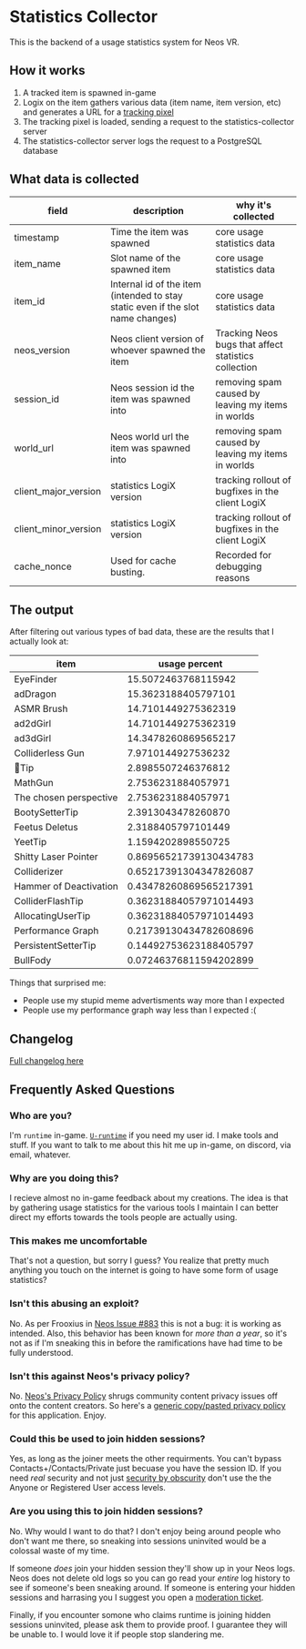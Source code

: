# Statistics Collector

This is the backend of a usage statistics system for Neos VR.

## How it works

1. A tracked item is spawned in-game
2. Logix on the item gathers various data (item name, item version, etc) and generates a URL for a [tracking pixel](https://en.wikipedia.org/wiki/Web_beacon)
3. The tracking pixel is loaded, sending a request to the statistics-collector server
4. The statistics-collector server logs the request to a PostgreSQL database

## What data is collected
| field                 | description | why it's collected |
| --------------------- | ----------- | ------------------ |
| timestamp             | Time the item was spawned | core usage statistics data |
| item_name             | Slot name of the spawned item | core usage statistics data |
| item_id               | Internal id of the item (intended to stay static even if the slot name changes) | core usage statistics data |
| neos_version          | Neos client version of whoever spawned the item | Tracking Neos bugs that affect statistics collection |
| session_id            | Neos session id the item was spawned into | removing spam caused by leaving my items in worlds |
| world_url             | Neos world url the item was spawned into | removing spam caused by leaving my items in worlds |
| client_major_version  | statistics LogiX version | tracking rollout of bugfixes in the client LogiX |
| client_minor_version  | statistics LogiX version | tracking rollout of bugfixes in the client LogiX |
| cache_nonce           | Used for cache busting. | Recorded for debugging reasons |

## The output
After filtering out various types of bad data, these are the results that I actually look at:

item | usage percent
--- | ---
EyeFinder | 15.5072463768115942
adDragon | 15.3623188405797101
ASMR Brush | 14.7101449275362319
ad2dGirl | 14.7101449275362319
ad3dGirl | 14.3478260869565217
Colliderless Gun | 7.9710144927536232
👺Tip | 2.8985507246376812
MathGun | 2.7536231884057971
The chosen perspective | 2.7536231884057971
BootySetterTip | 2.3913043478260870
Feetus Deletus | 2.3188405797101449
YeetTip | 1.1594202898550725
Shitty Laser Pointer | 0.86956521739130434783
Colliderizer | 0.65217391304347826087
Hammer of Deactivation | 0.43478260869565217391
ColliderFlashTip | 0.36231884057971014493
AllocatingUserTip | 0.36231884057971014493
Performance Graph | 0.21739130434782608696
PersistentSetterTip | 0.14492753623188405797
BullFody | 0.07246376811594202899

Things that surprised me:
- People use my stupid meme advertisments way more than I expected
- People use my performance graph way less than I expected :(

## Changelog
[Full changelog here](doc/changelog.md)

## Frequently Asked Questions

### Who are you?
I'm `runtime` in-game. [`U-runtime`](https://api.neos.com/api/users/U-runtime) if you need my user id. I make tools and stuff. If you want to talk to me about this hit me up in-game, on discord, via email, whatever.

### Why are you doing this?
I recieve almost no in-game feedback about my creations. The idea is that by gathering usage statistics for the various tools I maintain I can better direct my efforts towards the tools people are actually using.

### This makes me uncomfortable
That's not a question, but sorry I guess? You realize that pretty much anything you touch on the internet is going to have some form of usage statistics?

### Isn't this abusing an exploit?
No. As per Frooxius in [Neos Issue #883](https://github.com/Neos-Metaverse/NeosPublic/issues/883) this is not a bug: it is working as intended. Also, this behavior has been known for *more than a year*, so it's not as if I'm sneaking this in before the ramifications have had time to be fully understood.

### Isn't this against Neos's privacy policy?
No. [Neos's Privacy Policy](https://wiki.neos.com/Neos_Wiki:Privacy_policy#Community_Content) shrugs community content privacy issues off onto the content creators. So here's a [generic copy/pasted privacy policy](privacy_policy.html) for this application. Enjoy.

### Could this be used to join hidden sessions?
Yes, as long as the joiner meets the other requirments. You can't bypass Contacts+/Contacts/Private just becuase you have the session ID. If you need *real* security and not just [security by obscurity](https://en.wikipedia.org/wiki/Security_through_obscurity) don't use the the Anyone or Registered User access levels.

### Are you using this to join hidden sessions?
No. Why would I want to do that? I don't enjoy being around people who don't want me there, so sneaking into sessions uninvited would be a colossal waste of my time.

If someone *does* join your hidden session they'll show up in your Neos logs. Neos does not delete old logs so you can go read your *entire* log history to see if someone's been sneaking around. If someone is entering your hidden sessions and harrasing you I suggest you open a [moderation ticket](https://moderation.neos.com/).

Finally, if you encounter somone who claims runtime is joining hidden sessions uninvited, please ask them to provide proof. I guarantee they will be unable to. I would love it if people stop slandering me.
